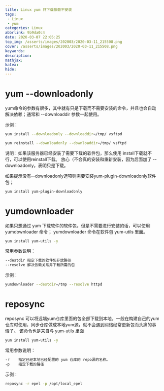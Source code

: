 ```yaml
---
title: Linux yum 只下载依赖不安装
tags: 
 - Linux
 - yum
categories: Linux
abbrlink: 9b9da0c4
date: 2020-03-07 22:05:25
top_img: /asserts/images/202003/2020-03-11_215508.png
cover: /asserts/images/202003/2020-03-11_215508.png
keywords:
description:
mathjax:
katex:
hide:
---
```


# yum --downloadonly
yum命令的参数有很多，其中就有只是下载而不需要安装的命令，并且也会自动解决依赖；通常和 --downloaddir 参数一起使用。

示例：
```bash
yum install --downloadonly --downloaddir=/tmp/ vsftpd

yum reinstall --downloadonly --downloaddir=/tmp/ vsftpd
```

说明：如果该服务器已经安装了需要下载的软件包，那么使用 install下载就不行，可以使用reinstall下载。 放心（不会真的安装和重新安装，因为后面加了 --downloadonly，表明只是下载。

如果提示没有--downloadonly选项则需要安装yum-plugin-downloadonly软件包；
```bash
yum install yum-plugin-downloadonly
```

# yumdownloader

如果只想通过 yum 下载软件的软件包，但是不需要进行安装的话，可以使用 yumdownloader 命令；   yumdownloader 命令在软件包 yum-utils 里面。

```bash
yum install yum-utils -y
```
常用参数说明：
```bash
--destdir 指定下载的软件包存放路径
--resolve 解决依赖关系并下载所需的包
```
示例：
```bash
yumdownloader --destdir=/tmp --resolve httpd
```

# reposync
reposync 可以将远端yum仓库里面的包全部下载到本地。一般在构建自己的yum仓库时使用，同步仓库做成本地yum源，就不会遇到网络经常更新包而头痛的事情了。 该命令也是来自与 yum-utils 里面
```bash
yum install yum-utils -y
```
常用参数说明：
```bash
-r    指定已经本地已经配置的 yum 仓库的 repo源的名称。
-p    指定下载的路径
```
示例：
```bash
reposync -r epel -p /opt/local_epel
```